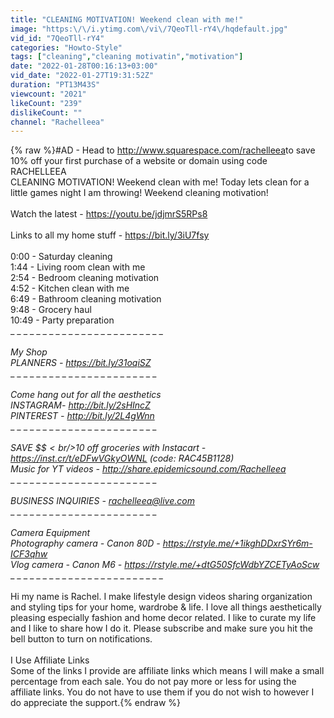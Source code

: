 ```yaml
---
title: "CLEANING MOTIVATION! Weekend clean with me!"
image: "https:\/\/i.ytimg.com\/vi\/7QeoTll-rY4\/hqdefault.jpg"
vid_id: "7QeoTll-rY4"
categories: "Howto-Style"
tags: ["cleaning","cleaning motivatin","motivation"]
date: "2022-01-28T00:16:13+03:00"
vid_date: "2022-01-27T19:31:52Z"
duration: "PT13M43S"
viewcount: "2021"
likeCount: "239"
dislikeCount: ""
channel: "Rachelleea"
---
```

{% raw %}#AD​ - Head to <a rel="nofollow" target="blank" href="http://www.squarespace.com/rachelleea​">http://www.squarespace.com/rachelleea​</a> to save 10% off your first purchase of a website or domain using code RACHELLEEA<br />CLEANING MOTIVATION! Weekend clean with me! Today lets clean for a little games night I am throwing! Weekend cleaning motivation!<br /><br />Watch the latest - <a rel="nofollow" target="blank" href="https://youtu.be/jdjmrS5RPs8">https://youtu.be/jdjmrS5RPs8</a><br /><br />Links to all my home stuff - <a rel="nofollow" target="blank" href="https://bit.ly/3iU7fsy">https://bit.ly/3iU7fsy</a><br /><br />0:00 - Saturday cleaning<br />1:44 - Living room clean with me<br />2:54 - Bedroom cleaning motivation<br />4:52 - Kitchen clean with me<br />6:49 - Bathroom cleaning motivation<br />9:48 - Grocery haul<br />10:49 - Party preparation <br />_ _ _ _ _ _ _ _ _ _ _ _ _ _ _ _ _ _ _ _ _ _ _ _ _<br /><br />My Shop<br />PLANNERS - <a rel="nofollow" target="blank" href="https://bit.ly/31oqiSZ">https://bit.ly/31oqiSZ</a><br />_ _ _ _ _ _ _ _ _ _ _ _ _ _ _ _ _ _ _ _ _ _ _ _ _<br /><br />Come hang out for all the aesthetics<br />INSTAGRAM- <a rel="nofollow" target="blank" href="http://bit.ly/2sHIncZ">http://bit.ly/2sHIncZ</a><br />PINTEREST - <a rel="nofollow" target="blank" href="http://bit.ly/2L4gWnn">http://bit.ly/2L4gWnn</a><br />_ _ _ _ _ _ _ _ _ _ _ _ _ _ _ _ _ _ _ _ _ _ _ _ _<br /><br />SAVE $$$<br />$10 off groceries with Instacart - <a rel="nofollow" target="blank" href="https://inst.cr/t/eDFwVGkyOWNL">https://inst.cr/t/eDFwVGkyOWNL</a> (code: RAC45B1128)<br />Music for YT videos - <a rel="nofollow" target="blank" href="http://share.epidemicsound.com/Rachelleea">http://share.epidemicsound.com/Rachelleea</a><br />_ _ _ _ _ _ _ _ _ _ _ _ _ _ _ _ _ _ _ _ _ _ _ _ _<br /><br />BUSINESS INQUIRIES - rachelleea@live.com<br />_ _ _ _ _ _ _ _ _ _ _ _ _ _ _ _ _ _ _ _ _ _ _ _ _<br /><br />Camera Equipment<br />Photography camera - Canon 80D - <a rel="nofollow" target="blank" href="https://rstyle.me/+1ikghDDxrSYr6m-ICF3qhw">https://rstyle.me/+1ikghDDxrSYr6m-ICF3qhw</a><br />Vlog camera - Canon M6 - <a rel="nofollow" target="blank" href="https://rstyle.me/+dtG50SfcWdbYZCETyAoScw">https://rstyle.me/+dtG50SfcWdbYZCETyAoScw</a><br />_ _ _ _ _ _ _ _ _ _ _ _ _ _ _ _ _ _ _ _ _ _ _ _ _<br /><br />Hi my name is Rachel. I make lifestyle design videos sharing organization and styling tips for your home, wardrobe &amp; life. I love all things aesthetically pleasing especially fashion and home decor related. I like to curate my life and I like to share how I do it. Please subscribe and make sure you hit the bell button to turn on notifications.<br /><br />I Use Affiliate Links<br />Some of the links I provide are affiliate links which means I will make a small percentage from each sale. You do not pay more or less for using the affiliate links. You do not have to use them if you do not wish to however I do appreciate the support.{% endraw %}
